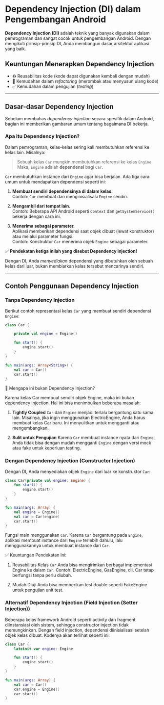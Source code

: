 # Dependency Injection (DI) dalam Pengembangan Android

**Dependency Injection (DI)** adalah teknik yang banyak digunakan dalam pemrograman dan sangat cocok untuk pengembangan Android. Dengan mengikuti prinsip-prinsip DI, Anda membangun dasar arsitektur aplikasi yang baik.

## Keuntungan Menerapkan Dependency Injection

- ♻️ Reusabilitas kode (kode dapat digunakan kembali dengan mudah)  
- 🔄 Kemudahan dalam *refactoring* (merombak atau menyusun ulang kode)  
- ✅ Kemudahan dalam pengujian (*testing*)

---

## Dasar-dasar Dependency Injection

Sebelum membahas *dependency injection* secara spesifik dalam Android, bagian ini memberikan gambaran umum tentang bagaimana DI bekerja.

### Apa itu Dependency Injection?

Dalam pemrograman, kelas-kelas sering kali membutuhkan referensi ke kelas lain. Misalnya:

> Sebuah kelas `Car` mungkin membutuhkan referensi ke kelas `Engine`.  
> Maka, `Engine` adalah **dependensi** bagi `Car`.

`Car` membutuhkan instance dari `Engine` agar bisa berjalan. Ada tiga cara umum untuk mendapatkan dependensi seperti ini:

1. **Membuat sendiri dependensinya di dalam kelas.**  
   Contoh: `Car` membuat dan menginisialisasi `Engine` sendiri.

2. **Mengambil dari tempat lain.**  
   Contoh: Beberapa API Android seperti `Context` dan `getSystemService()` bekerja dengan cara ini.

3. **Menerima sebagai parameter.**  
   Aplikasi memberikan dependensi saat objek dibuat (lewat konstruktor) atau melalui parameter fungsi.  
   Contoh: Konstruktor `Car` menerima objek `Engine` sebagai parameter.

✅ **Pendekatan ketiga inilah yang disebut Dependency Injection!**

Dengan DI, Anda *menyediakan* dependensi yang dibutuhkan oleh sebuah kelas dari luar, bukan membiarkan kelas tersebut mencarinya sendiri.

---
## Contoh Penggunaan Dependency Injection

### Tanpa Dependency Injection

Berikut contoh representasi kelas `Car` yang membuat sendiri dependensi `Engine`:

```kotlin
class Car {

    private val engine = Engine()

    fun start() {
        engine.start()
    }
}

fun main(args: Array<String>) {
    val car = Car()
    car.start()
}
```
📌 Mengapa ini bukan Dependency Injection?

Karena kelas Car membuat sendiri objek Engine, maka ini bukan dependency injection. Hal ini bisa menimbulkan beberapa masalah:

1. **Tightly Coupled**
`Car` dan `Engine` menjadi terlalu bergantung satu sama lain. Misalnya, jika ingin menggunakan ElectricEngine, Anda harus membuat kelas Car baru. Ini menyulitkan untuk mengganti atau mengembangkan.

2. **Sulit untuk Pengujian**
Karena `Car` membuat instance nyata dari `Engine`, Anda tidak bisa dengan mudah mengganti `Engine` dengan versi mock atau fake untuk keperluan testing.

### Dengan Dependency Injection (Constructor Injection)
Dengan DI, Anda menyediakan objek `Engine` dari luar ke konstruktor `Car`:

```kotlin
class Car(private val engine: Engine) {
    fun start() {
        engine.start()
    }
}

fun main(args: Array) {
    val engine = Engine()
    val car = Car(engine)
    car.start()
}
```
Fungsi main menggunakan `Car`. Karena `Car` bergantung pada `Engine`, aplikasi membuat instance dari `Engine` terlebih dahulu, lalu menggunakannya untuk membuat instance dari `Car`.

✅ Keuntungan Pendekatan Ini:

1. Reusabilitas Kelas `Car`
Anda bisa mengirimkan berbagai implementasi Engine ke dalam `Car`. Contoh: ElectricEngine, GasEngine, dll. Car tetap berfungsi tanpa perlu diubah.

2. Mudah Diuji
Anda bisa memberikan test double seperti FakeEngine untuk pengujian unit test.

### Alternatif Dependency Injection (Field Injection (Setter Injection))
Beberapa kelas framework Android seperti activity dan fragment diinstansiasi oleh sistem, sehingga constructor injection tidak memungkinkan. 
Dengan field injection, dependensi diinisialisasi setelah objek kelas dibuat. Kodenya akan terlihat seperti ini:

```kotlin
class Car {
    lateinit var engine: Engine

    fun start() {
        engine.start()
    }
}

fun main(args: Array) {
    val car = Car()
    car.engine = Engine()
    car.start()
}
```
